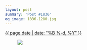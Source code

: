 ```yaml
---
layout: post
summary: 'Post #1836'
og_image: 1836-1280.jpg
---
```


<div class="post">
 <time>
  <a href="/1836">
   {{ page.date | date: "%B %-d, %Y" }}
  </a>
 </time>
 <a href="/1836">
  <figure data-taken="5/14/2024">
   <img sizes="(min-width: 700px) 50vw, calc(100vw - 2rem)" src="{{ site.assets_url }}/1836-640.jpg" srcset="{{ site.assets_url }}/1836-320.jpg 320w, {{ site.assets_url }}/1836-640.jpg 640w, {{ site.assets_url }}/1836-960.jpg 960w, {{ site.assets_url }}/1836-1280.jpg 1280w"/>
  </figure>
 </a>
</div>
